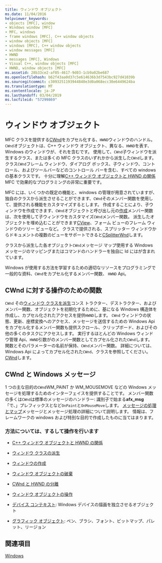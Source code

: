 ```yaml
---
title: ウィンドウ オブジェクト
ms.date: 11/04/2016
helpviewer_keywords:
- objects [MFC], window
- Windows window [MFC]
- MFC, windows
- frame windows [MFC], C++ window objects
- window objects [MFC]
- windows [MFC], C++ window objects
- window messages [MFC]
- HWND
- messages [MFC], Windows
- Visual C++, window objects [MFC]
- HWND, window objects [MFC]
ms.assetid: 28b33ce2-af05-4617-9d03-1cb9a02be687
ms.openlocfilehash: b62f43aa0d37c5e614636b3d7543bc927d41039b
ms.sourcegitcommit: c3093251193944840e3d0a068ecc30e6449624ba
ms.translationtype: MT
ms.contentlocale: ja-JP
ms.lasthandoff: 03/04/2019
ms.locfileid: "57299869"
---
```

# <a name="window-objects"></a>ウィンドウ オブジェクト

MFC クラスを提供する[CWnd](../mfc/reference/cwnd-class.md)をカプセル化する、`HWND`ウィンドウのハンドル。 `CWnd`オブジェクトは、C++ ウィンドウ オブジェクト、異なる、`HWND`を表す、Windows のウィンドウが、それを含むです。 使用して、`CWnd`子ウィンドウを派生するクラス、または多くの MFC クラスのいずれかから派生した`CWnd`します。 クラス`CWnd`フレーム ウィンドウ、ダイアログ ボックス、子ウィンドウ、コントロール、およびツールバーなどのコントロール バーを含む、すべての windows の基本クラスです。 十分に理解[C++ ウィンドウ オブジェクトと HWND の関係](../mfc/relationship-between-a-cpp-window-object-and-an-hwnd.md)MFC で効果的なプログラミングの非常に重要です。

MFC には、いくつかの既定の機能と、windows の管理が用意されていますが、独自のクラスから派生させることができます、`CWnd`そのメンバー関数を使用して、提供される機能をカスタマイズするとします。 作成することにより、子ウィンドウを作成できます、`CWnd`オブジェクトと呼び出し元の[作成](../mfc/reference/cwnd-class.md#create)メンバー関数は、次を使用して子ウィンドウをカスタマイズ`CWnd`メンバー関数。 派生したオブジェクトを埋め込むことができます[CView](../mfc/reference/cview-class.md)、フォーム ビューのフレーム ウィンドウのツリー ビューなど。 クラスで提供される、スプリッター ウィンドウからドキュメントの複数のビューをサポートできると[CSplitterWnd](../mfc/reference/csplitterwnd-class.md)します。

クラスから派生した各オブジェクト`CWnd`メッセージ マップ使用する Windows メッセージのマッピングまたはコマンドのハンドラーを独自に Id にはが含まれています。

Windows が使用する方法を学習するための適切なリソースをプログラミングで一般的な資料、`CWnd`をカプセル化するメンバー関数、 `HWND` Api。

## <a name="functions-for-operating-on-a-cwnd"></a>CWnd に対する操作のための関数

`CWnd` その[ウィンドウ クラスを派生](../mfc/derived-window-classes.md)コンス トラクター、デストラクター、およびメンバー関数、オブジェクトを初期化するために、基になる Windows 構造体を作成し、カプセル化されたアクセスを提供`HWND`します。 `CWnd` ウィンドウの状態、更新、座標変換へのアクセス、メッセージを送信するための Windows Api をカプセル化するメンバー関数も提供スクロール、クリップボード、およびその他の多くのタスクにアクセスします。 実行するほとんどの Windows ウィンドウ管理 Api、`HWND`引数がのメンバー関数としてカプセル化された`CWnd`します。 関数とそのパラメーターの名前が保持、`CWnd`メンバー関数。 詳細については、Windows Api によってカプセル化された`CWnd`、クラスを参照してください。 [CWnd](../mfc/reference/cwnd-class.md)します。

## <a name="cwnd-and-windows-messages"></a>CWnd と Windows メッセージ

1 つの主な目的の`CWnd`WM_PAINT か WM_MOUSEMOVE などの Windows メッセージを処理するためのインターフェイスを提供することです。 メンバー関数の多くは`CWnd`は標準のメッセージのハンドラー: 識別子で始まる**afx_msg** 「で、」プレフィックスとなど`OnPaint`と`OnMouseMove`します。 [メッセージの処理とマップ](../mfc/message-handling-and-mapping.md)メッセージとメッセージ処理の詳細について説明します。 情報は、フレームワークの windows および特別な目的で作成したものに当てはまります。

### <a name="what-do-you-want-to-know-more-about"></a>方法については、するして操作を行います

- [C++ ウィンドウ オブジェクトと HWND の関係](../mfc/relationship-between-a-cpp-window-object-and-an-hwnd.md)

- [ウィンドウ クラスの派生](../mfc/derived-window-classes.md)

- [ウィンドウの作成](../mfc/creating-windows.md)

- [ウィンドウ オブジェクトの破棄](../mfc/destroying-window-objects.md)

- [CWnd と HWND の分離](../mfc/detaching-a-cwnd-from-its-hwnd.md)

- [ウィンドウ オブジェクトの操作](../mfc/working-with-window-objects.md)

- [デバイス コンテキスト](../mfc/device-contexts.md): Windows デバイスの描画を独立させるオブジェクト

- [グラフィック オブジェクト](../mfc/graphic-objects.md): ペン、ブラシ、フォント、ビットマップ、パレット、リージョン

## <a name="see-also"></a>関連項目

[Windows](../mfc/windows.md)
